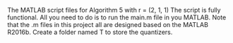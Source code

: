 The MATLAB script files for Algorithm 5 with r = (2, 1, 1) The script is fully functional. All you need to do is to run the main.m file in you MATLAB. Note that the .m files in this project all are designed based on the MATLAB R2016b. Create a folder named T to store the quantizers. 
